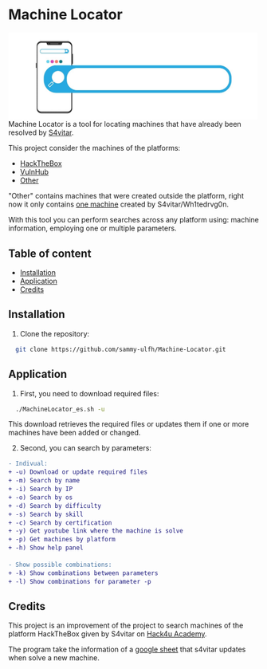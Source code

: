 # Machine Locator
<p align="center">
  <img src="images/main.jpg"
      alt="Finder jpg"
      width="500"
      style="float: left; margin-right: 10px;">
</p>




Machine Locator is a tool for locating machines that have already been resolved by [S4vitar](https://s4vitar.github.io/).


This project consider the machines of the platforms:
- [HackTheBox](https://www.hackthebox.com/)
- [VulnHub](https://www.vulnhub.com/)
- [Other]()

"Other" contains machines that were created outside the platform, right now it only contains [one machine](https://drive.google.com/file/d/1bxoTy0arnh4-yRFEcEozTeHc932X28Hu/view) created by S4vitar/Wh1tedrvg0n.

With this tool you can perform searches across any platform using: machine information, employing one or multiple parameters.

## Table of content
- [Installation](#Instalation)
- [Application](#Application)
- [Credits](#Credits)

## Installation
1. Clone the repository:
```bash
  git clone https://github.com/sammy-ulfh/Machine-Locator.git
```

## Application
1. First, you need to download required files:
```bash
  ./MachineLocator_es.sh -u
```
This download retrieves the required files or updates them if one or more machines have been added or changed.

2. Second, you can search by parameters:
```diff
- Indivual:
+ -u) Download or update required files
+ -m) Search by name
+ -i) Search by IP
+ -o) Search by os
+ -d) Search by difficulty
+ -s) Search by skill
+ -c) Search by certification
+ -y) Get youtube link where the machine is solve
+ -p) Get machines by platform
+ -h) Show help panel

- Show possible combinations:
+ -k) Show combinations between parameters
+ -l) Show combinations for parameter -p
```

## Credits
This project is an improvement of the project to search machines of the platform HackTheBox given by S4vitar on [Hack4u Academy](https://hack4u.io/).

The program take the information of a [google sheet](https://docs.google.com/spreadsheets/d/1dzvaGlT_0xnT-PGO27Z_4prHgA8PHIpErmoWdlUrSoA/edit?gid=0#gid=0) that s4vitar updates when solve a new machine.
